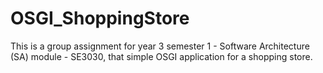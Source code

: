 # OSGI_ShoppingStore
This is a group assignment for year 3 semester 1 - Software Architecture (SA) module - SE3030, that simple OSGI application for a shopping store.

